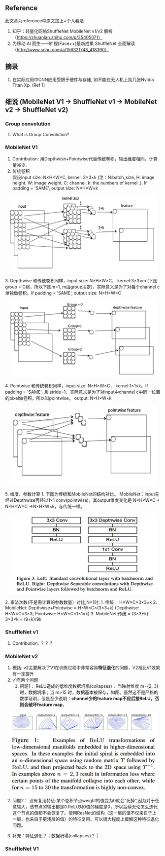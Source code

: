 ## Reference  
此文章为reference中原文加上+个人看法
  1. 知乎：轻量化网络ShuffleNet MobileNet v1/v2 解析（https://zhuanlan.zhihu.com/p/35405071）
  2. 为移动 AI 而生——旷视(Face++)最新成果 ShuffleNet 全面解读（http://www.sohu.com/a/156321743_418390）
## 摘录
  1. 在实际应用中CNN应用受限于硬件与存储, 如不能在无人机上挂几张Nvidia Titan Xp. (Ref 1)

## 细说 (MobileNet V1 -> ShuffleNet v1 -> MobileNet v2 -> ShuffleNet v2)
### Group convolution
1. What is Group Convolution?
### MobileNet V1
1. Contribution: 用Depthwish+Pointwise代替传统卷积，输出维度相同，计算量减少。
2. 传统卷积  
假设input size: N×H×W×C, kernel: 3×3×k (注：N:batch_size, H: image height, W: image weight, C: channel, k: the numbers of kernel .). If padding = 'SAME', output size: N×H×W×k
<p align="center">
         <img src="image/CNN_kernel.jpg" height="250" width="480"> 
      </p>
3. Depthwise  
和传统卷积同样，input size: N×H×W×C， kernel:3×3×m (下图group = C组，所以下图m=1, m由group决定)，实际意义是为了对每个channel c单独做卷积。If padding = 'SAME', output size: N×H×W×C
<p align="center">
         <img src="image/MobileNet_depthwise.jpg" height="250" width="480"> 
      </p>
4. Pointwise  
和传统卷积同样，input size: N×H×W×C， kernel:1×1×k。If padding = 'SAME', 且 stride=1，实际意义是为了对input中channel c中同一位置的pixel做卷积，所以叫pointwise。 output: N×H×W×k
<p align="center">
         <img src="image/MobileNet_pointwise.jpg" height="260" width="480"> 
      </p>
5. 维度、参数计算  
  1. 下图为传统和MobileNet的结构对比。 MobileNet：input先经过Depthwise再经过1×1 conv(pointwise)，其output维度变化是 N×H×W×C-> N×H×W×C ->N×H×W×k，与传统一样。
<p align="center">
         <img src="image/mobilenet_v1.jpg" height="260" width="480"> 
      </p>
  2. 乘法次数(不是需计算的参数数量）对比,N=1时: 
    1. 传统： H×W×C×3×3×k
    2. MobileNet: Depthwise+Pointwise = H×W×C×(3×3+k)  (Depthwise: H×W×C×3×3; Pointwise: H×W×C×1×1×k) 
    3. MobileNet:传统 = (3×3+k): 3×3×k = (9+k)/9k

### ShuffleNet v1
1. Contribution:  ？？？

### MobileNet v2
1. 概括: v2主要解决了V1在训练过程中非常容易**特征退化**的问题，V2相比V1效果有一定提升
2. v1有两个问题
    1. 问题1： ReLU造成的低维度数据坍塌(collapses)： 当映射维度 m={2, 3} 时，数据坍塌；当 m>15 时，数据基本被保存，如图。虽然这不是严格的数学证明，但是至少说明：**channel少的feature map不应后接ReLU，否则会破坏feature map**。  
<p align="center">
       <img src="image/mobilenet_v2.jpg" height="260" width="480"> 
    </p>  
      
   2. 问题2： 没有复用特征:某个卷积节点weight的值变为0就会“死掉”,因为对于任意输入，该节点的输出都是0.ReLU对0值的梯度是0，所以后续无论怎么迭代这个节点的值都不会恢复了。使用ResNet的结构（这一层的值不仅来自于上一层，也来自于更浅层的值）的特征复用，可以很大程度上缓解这种特征退化问题。  


   3. 补充：特征退化？；数据坍塌(collapses)？；
    
     



### ShuffleNet V1
